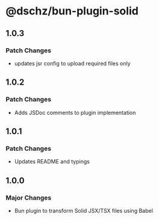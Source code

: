 # @dschz/bun-plugin-solid

## 1.0.3

### Patch Changes

- updates jsr config to upload required files only

## 1.0.2

### Patch Changes

- Adds JSDoc comments to plugin implementation

## 1.0.1

### Patch Changes

- Updates README and typings

## 1.0.0

### Major Changes

- Bun plugin to transform Solid JSX/TSX files using Babel
